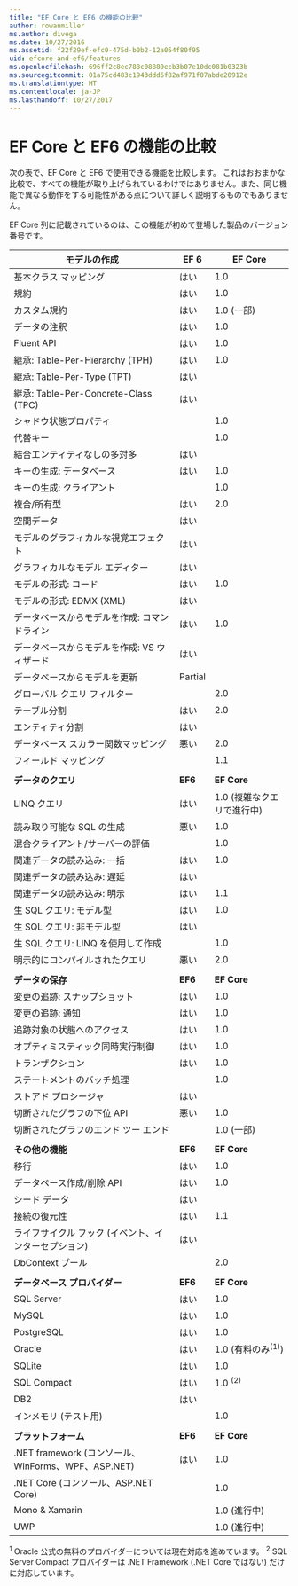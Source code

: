 ```yaml
---
title: "EF Core と EF6 の機能の比較"
author: rowanmiller
ms.author: divega
ms.date: 10/27/2016
ms.assetid: f22f29ef-efc0-475d-b0b2-12a054f80f95
uid: efcore-and-ef6/features
ms.openlocfilehash: 696ff2c8ec788c08880ecb3b07e10dc081b0323b
ms.sourcegitcommit: 01a75cd483c1943ddd6f82af971f07abde20912e
ms.translationtype: HT
ms.contentlocale: ja-JP
ms.lasthandoff: 10/27/2017
---
```

# <a name="ef-core-and-ef6-feature-by-feature-comparison"></a>EF Core と EF6 の機能の比較

次の表で、EF Core と EF6 で使用できる機能を比較します。 これはおおまかな比較で、すべての機能が取り上げられているわけではありません。また、同じ機能で異なる動作をする可能性がある点について詳しく説明するものでもありません。

EF Core 列に記載されているのは、この機能が初めて登場した製品のバージョン番号です。

| **モデルの作成** |**EF 6** |**EF Core** |
|-|-|-|
| 基本クラス マッピング                         | はい | 1.0 |
| 規約                                 | はい | 1.0 |
| カスタム規約                          | はい | 1.0 (一部) |
| データの注釈                            | はい | 1.0 |
| Fluent API                                  | はい | 1.0 |
| 継承: Table-Per-Hierarchy (TPH)      | はい | 1.0 |
| 継承: Table-Per-Type (TPT)           | はい |     |
| 継承: Table-Per-Concrete-Class (TPC) | はい |     |
| シャドウ状態プロパティ                     |     | 1.0 |
| 代替キー                              |     | 1.0 |
| 結合エンティティなしの多対多            | はい |     |
| キーの生成: データベース                    | はい | 1.0 |
| キーの生成: クライアント                      |     | 1.0 |
| 複合/所有型                         | はい | 2.0 |
| 空間データ                                | はい |     |
| モデルのグラフィカルな視覚エフェクト            | はい |     |
| グラフィカルなモデル エディター                      | はい |     |
| モデルの形式: コード                          | はい | 1.0 |
| モデルの形式: EDMX (XML)                    | はい |     |
| データベースからモデルを作成: コマンドライン    | はい | 1.0 |
| データベースからモデルを作成: VS ウィザード       | はい |     |
| データベースからモデルを更新                  | Partial | |
| グローバル クエリ フィルター                        |     | 2.0 |
| テーブル分割                             | はい | 2.0 |
| エンティティ分割                            | はい |     |
| データベース スカラー関数マッピング            | 悪い | 2.0 |
| フィールド マッピング                               |     | 1.1 |
| | | |
| **データのクエリ** |**EF6** |**EF Core** |
| LINQ クエリ                                | はい | 1.0 (複雑なクエリで進行中) |
| 読み取り可能な SQL の生成                      | 悪い | 1.0 |
| 混合クライアント/サーバーの評価              |     | 1.0 |
| 関連データの読み込み: 一括                 | はい | 1.0 |
| 関連データの読み込み: 遅延                  | はい |     |
| 関連データの読み込み: 明示              | はい | 1.1 |
| 生 SQL クエリ: モデル型                | はい | 1.0 |
| 生 SQL クエリ: 非モデル型            | はい |     |
| 生 SQL クエリ: LINQ を使用して作成        |     | 1.0 |
| 明示的にコンパイルされたクエリ                 | 悪い | 2.0 |
| | | |
| **データの保存** |**EF6** |**EF Core** |
| 変更の追跡: スナップショット                   | はい | 1.0 |
| 変更の追跡: 通知               | はい | 1.0 |
| 追跡対象の状態へのアクセス                     | はい | 1.0 |
| オプティミスティック同時実行制御                      | はい | 1.0 |
| トランザクション                                | はい | 1.0 |
| ステートメントのバッチ処理                      |     | 1.0 |
| ストアド プロシージャ                            | はい |     |
| 切断されたグラフの下位 API           | 悪い | 1.0 |
| 切断されたグラフのエンド ツー エンド               |     | 1.0 (一部) |
| | | |
| **その他の機能** |**EF6** |**EF Core** |
| 移行                                  | はい | 1.0 |
| データベース作成/削除 API             | はい | 1.0 |
| シード データ                                   | はい |     |
| 接続の復元性                       | はい | 1.1 |
| ライフサイクル フック (イベント、インターセプション)      | はい |     |
| DbContext プール                           |     | 2.0 |
| | | |
| **データベース プロバイダー** |**EF6**|**EF Core** |
| SQL Server                                  | はい | 1.0 |
| MySQL                                       | はい | 1.0 |
| PostgreSQL                                  | はい | 1.0 |
| Oracle                                      | はい | 1.0 (有料のみ<sup>(1)</sup>) |
| SQLite                                      | はい | 1.0 |
| SQL Compact                                 | はい | 1.0 <sup>(2)</sup> |
| DB2                                         | はい |     |
| インメモリ (テスト用)                      |     | 1.0 |
| | | |
| **プラットフォーム** |**EF6** |**EF Core** |
| .NET framework (コンソール、WinForms、WPF、ASP.NET) | はい | 1.0 |
| .NET Core (コンソール、ASP.NET Core)           |     | 1.0 |
| Mono & Xamarin                              |     | 1.0 (進行中) |
| UWP                                         |     | 1.0 (進行中) |

<sup>1</sup> Oracle 公式の無料のプロバイダーについては現在対応を進めています。
<sup>2</sup> SQL Server Compact プロバイダーは .NET Framework (.NET Core ではない) だけに対応しています。
